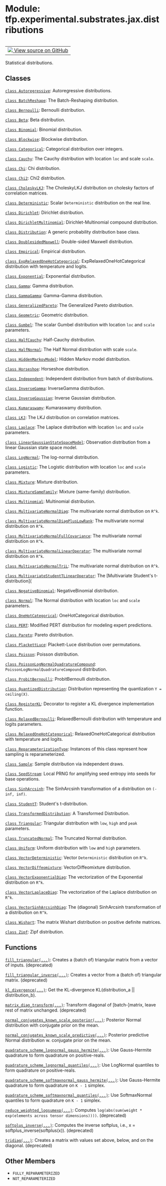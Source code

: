 <div itemscope itemtype="http://developers.google.com/ReferenceObject">
<meta itemprop="name" content="tfp.experimental.substrates.jax.distributions" />
<meta itemprop="path" content="Stable" />
<meta itemprop="property" content="FULLY_REPARAMETERIZED"/>
<meta itemprop="property" content="NOT_REPARAMETERIZED"/>
</div>

# Module: tfp.experimental.substrates.jax.distributions


<table class="tfo-notebook-buttons tfo-api" align="left">

<td>
  <a target="_blank" href="https://github.com/tensorflow/probability/blob/master/tensorflow_probability/python/experimental/substrates/jax/distributions/__init__.py">
    <img src="https://www.tensorflow.org/images/GitHub-Mark-32px.png" />
    View source on GitHub
  </a>
</td></table>



Statistical distributions.

<!-- Placeholder for "Used in" -->


## Classes

[`class Autoregressive`](../../../../tfp/experimental/substrates/jax/distributions/Autoregressive.md): Autoregressive distributions.

[`class BatchReshape`](../../../../tfp/experimental/substrates/jax/distributions/BatchReshape.md): The Batch-Reshaping distribution.

[`class Bernoulli`](../../../../tfp/experimental/substrates/jax/distributions/Bernoulli.md): Bernoulli distribution.

[`class Beta`](../../../../tfp/experimental/substrates/jax/distributions/Beta.md): Beta distribution.

[`class Binomial`](../../../../tfp/experimental/substrates/jax/distributions/Binomial.md): Binomial distribution.

[`class Blockwise`](../../../../tfp/experimental/substrates/jax/distributions/Blockwise.md): Blockwise distribution.

[`class Categorical`](../../../../tfp/experimental/substrates/jax/distributions/Categorical.md): Categorical distribution over integers.

[`class Cauchy`](../../../../tfp/experimental/substrates/jax/distributions/Cauchy.md): The Cauchy distribution with location `loc` and scale `scale`.

[`class Chi`](../../../../tfp/experimental/substrates/jax/distributions/Chi.md): Chi distribution.

[`class Chi2`](../../../../tfp/experimental/substrates/jax/distributions/Chi2.md): Chi2 distribution.

[`class CholeskyLKJ`](../../../../tfp/experimental/substrates/jax/distributions/CholeskyLKJ.md): The CholeskyLKJ distribution on cholesky factors of correlation matrices.

[`class Deterministic`](../../../../tfp/experimental/substrates/jax/distributions/Deterministic.md): Scalar `Deterministic` distribution on the real line.

[`class Dirichlet`](../../../../tfp/experimental/substrates/jax/distributions/Dirichlet.md): Dirichlet distribution.

[`class DirichletMultinomial`](../../../../tfp/experimental/substrates/jax/distributions/DirichletMultinomial.md): Dirichlet-Multinomial compound distribution.

[`class Distribution`](../../../../tfp/experimental/substrates/jax/distributions/Distribution.md): A generic probability distribution base class.

[`class DoublesidedMaxwell`](../../../../tfp/experimental/substrates/jax/distributions/DoublesidedMaxwell.md): Double-sided Maxwell distribution.

[`class Empirical`](../../../../tfp/experimental/substrates/jax/distributions/Empirical.md): Empirical distribution.

[`class ExpRelaxedOneHotCategorical`](../../../../tfp/experimental/substrates/jax/distributions/ExpRelaxedOneHotCategorical.md): ExpRelaxedOneHotCategorical distribution with temperature and logits.

[`class Exponential`](../../../../tfp/experimental/substrates/jax/distributions/Exponential.md): Exponential distribution.

[`class Gamma`](../../../../tfp/experimental/substrates/jax/distributions/Gamma.md): Gamma distribution.

[`class GammaGamma`](../../../../tfp/experimental/substrates/jax/distributions/GammaGamma.md): Gamma-Gamma distribution.

[`class GeneralizedPareto`](../../../../tfp/experimental/substrates/jax/distributions/GeneralizedPareto.md): The Generalized Pareto distribution.

[`class Geometric`](../../../../tfp/experimental/substrates/jax/distributions/Geometric.md): Geometric distribution.

[`class Gumbel`](../../../../tfp/experimental/substrates/jax/distributions/Gumbel.md): The scalar Gumbel distribution with location `loc` and `scale` parameters.

[`class HalfCauchy`](../../../../tfp/experimental/substrates/jax/distributions/HalfCauchy.md): Half-Cauchy distribution.

[`class HalfNormal`](../../../../tfp/experimental/substrates/jax/distributions/HalfNormal.md): The Half Normal distribution with scale `scale`.

[`class HiddenMarkovModel`](../../../../tfp/experimental/substrates/jax/distributions/HiddenMarkovModel.md): Hidden Markov model distribution.

[`class Horseshoe`](../../../../tfp/experimental/substrates/jax/distributions/Horseshoe.md): Horseshoe distribution.

[`class Independent`](../../../../tfp/experimental/substrates/jax/distributions/Independent.md): Independent distribution from batch of distributions.

[`class InverseGamma`](../../../../tfp/experimental/substrates/jax/distributions/InverseGamma.md): InverseGamma distribution.

[`class InverseGaussian`](../../../../tfp/experimental/substrates/jax/distributions/InverseGaussian.md): Inverse Gaussian distribution.

[`class Kumaraswamy`](../../../../tfp/experimental/substrates/jax/distributions/Kumaraswamy.md): Kumaraswamy distribution.

[`class LKJ`](../../../../tfp/experimental/substrates/jax/distributions/LKJ.md): The LKJ distribution on correlation matrices.

[`class Laplace`](../../../../tfp/experimental/substrates/jax/distributions/Laplace.md): The Laplace distribution with location `loc` and `scale` parameters.

[`class LinearGaussianStateSpaceModel`](../../../../tfp/experimental/substrates/jax/distributions/LinearGaussianStateSpaceModel.md): Observation distribution from a linear Gaussian state space model.

[`class LogNormal`](../../../../tfp/experimental/substrates/jax/distributions/LogNormal.md): The log-normal distribution.

[`class Logistic`](../../../../tfp/experimental/substrates/jax/distributions/Logistic.md): The Logistic distribution with location `loc` and `scale` parameters.

[`class Mixture`](../../../../tfp/experimental/substrates/jax/distributions/Mixture.md): Mixture distribution.

[`class MixtureSameFamily`](../../../../tfp/experimental/substrates/jax/distributions/MixtureSameFamily.md): Mixture (same-family) distribution.

[`class Multinomial`](../../../../tfp/experimental/substrates/jax/distributions/Multinomial.md): Multinomial distribution.

[`class MultivariateNormalDiag`](../../../../tfp/experimental/substrates/jax/distributions/MultivariateNormalDiag.md): The multivariate normal distribution on `R^k`.

[`class MultivariateNormalDiagPlusLowRank`](../../../../tfp/experimental/substrates/jax/distributions/MultivariateNormalDiagPlusLowRank.md): The multivariate normal distribution on `R^k`.

[`class MultivariateNormalFullCovariance`](../../../../tfp/experimental/substrates/jax/distributions/MultivariateNormalFullCovariance.md): The multivariate normal distribution on `R^k`.

[`class MultivariateNormalLinearOperator`](../../../../tfp/experimental/substrates/jax/distributions/MultivariateNormalLinearOperator.md): The multivariate normal distribution on `R^k`.

[`class MultivariateNormalTriL`](../../../../tfp/experimental/substrates/jax/distributions/MultivariateNormalTriL.md): The multivariate normal distribution on `R^k`.

[`class MultivariateStudentTLinearOperator`](../../../../tfp/experimental/substrates/jax/distributions/MultivariateStudentTLinearOperator.md): The [Multivariate Student's t-distribution](

[`class NegativeBinomial`](../../../../tfp/experimental/substrates/jax/distributions/NegativeBinomial.md): NegativeBinomial distribution.

[`class Normal`](../../../../tfp/experimental/substrates/jax/distributions/Normal.md): The Normal distribution with location `loc` and `scale` parameters.

[`class OneHotCategorical`](../../../../tfp/experimental/substrates/jax/distributions/OneHotCategorical.md): OneHotCategorical distribution.

[`class PERT`](../../../../tfp/experimental/substrates/jax/distributions/PERT.md): Modified PERT distribution for modeling expert predictions.

[`class Pareto`](../../../../tfp/experimental/substrates/jax/distributions/Pareto.md): Pareto distribution.

[`class PlackettLuce`](../../../../tfp/experimental/substrates/jax/distributions/PlackettLuce.md): Plackett-Luce distribution over permutations.

[`class Poisson`](../../../../tfp/experimental/substrates/jax/distributions/Poisson.md): Poisson distribution.

[`class PoissonLogNormalQuadratureCompound`](../../../../tfp/experimental/substrates/jax/distributions/PoissonLogNormalQuadratureCompound.md): `PoissonLogNormalQuadratureCompound` distribution.

[`class ProbitBernoulli`](../../../../tfp/experimental/substrates/jax/distributions/ProbitBernoulli.md): ProbitBernoulli distribution.

[`class QuantizedDistribution`](../../../../tfp/experimental/substrates/jax/distributions/QuantizedDistribution.md): Distribution representing the quantization `Y = ceiling(X)`.

[`class RegisterKL`](../../../../tfp/experimental/substrates/jax/distributions/RegisterKL.md): Decorator to register a KL divergence implementation function.

[`class RelaxedBernoulli`](../../../../tfp/experimental/substrates/jax/distributions/RelaxedBernoulli.md): RelaxedBernoulli distribution with temperature and logits parameters.

[`class RelaxedOneHotCategorical`](../../../../tfp/experimental/substrates/jax/distributions/RelaxedOneHotCategorical.md): RelaxedOneHotCategorical distribution with temperature and logits.

[`class ReparameterizationType`](../../../../tfp/distributions/ReparameterizationType.md): Instances of this class represent how sampling is reparameterized.

[`class Sample`](../../../../tfp/experimental/substrates/jax/distributions/Sample.md): Sample distribution via independent draws.

[`class SeedStream`](../../../../tfp/experimental/substrates/jax/distributions/SeedStream.md): Local PRNG for amplifying seed entropy into seeds for base operations.

[`class SinhArcsinh`](../../../../tfp/experimental/substrates/jax/distributions/SinhArcsinh.md): The SinhArcsinh transformation of a distribution on `(-inf, inf)`.

[`class StudentT`](../../../../tfp/experimental/substrates/jax/distributions/StudentT.md): Student's t-distribution.

[`class TransformedDistribution`](../../../../tfp/experimental/substrates/jax/distributions/TransformedDistribution.md): A Transformed Distribution.

[`class Triangular`](../../../../tfp/experimental/substrates/jax/distributions/Triangular.md): Triangular distribution with `low`, `high` and `peak` parameters.

[`class TruncatedNormal`](../../../../tfp/experimental/substrates/jax/distributions/TruncatedNormal.md): The Truncated Normal distribution.

[`class Uniform`](../../../../tfp/experimental/substrates/jax/distributions/Uniform.md): Uniform distribution with `low` and `high` parameters.

[`class VectorDeterministic`](../../../../tfp/experimental/substrates/jax/distributions/VectorDeterministic.md): Vector `Deterministic` distribution on `R^k`.

[`class VectorDiffeomixture`](../../../../tfp/experimental/substrates/jax/distributions/VectorDiffeomixture.md): VectorDiffeomixture distribution.

[`class VectorExponentialDiag`](../../../../tfp/experimental/substrates/jax/distributions/VectorExponentialDiag.md): The vectorization of the Exponential distribution on `R^k`.

[`class VectorLaplaceDiag`](../../../../tfp/experimental/substrates/jax/distributions/VectorLaplaceDiag.md): The vectorization of the Laplace distribution on `R^k`.

[`class VectorSinhArcsinhDiag`](../../../../tfp/experimental/substrates/jax/distributions/VectorSinhArcsinhDiag.md): The (diagonal) SinhArcsinh transformation of a distribution on `R^k`.

[`class Wishart`](../../../../tfp/experimental/substrates/jax/distributions/Wishart.md): The matrix Wishart distribution on positive definite matrices.

[`class Zipf`](../../../../tfp/experimental/substrates/jax/distributions/Zipf.md): Zipf distribution.

## Functions

[`fill_triangular(...)`](../../../../tfp/experimental/substrates/jax/distributions/fill_triangular.md): Creates a (batch of) triangular matrix from a vector of inputs. (deprecated)

[`fill_triangular_inverse(...)`](../../../../tfp/experimental/substrates/jax/distributions/fill_triangular_inverse.md): Creates a vector from a (batch of) triangular matrix. (deprecated)

[`kl_divergence(...)`](../../../../tfp/experimental/substrates/jax/distributions/kl_divergence.md): Get the KL-divergence KL(distribution_a || distribution_b).

[`matrix_diag_transform(...)`](../../../../tfp/experimental/substrates/jax/distributions/matrix_diag_transform.md): Transform diagonal of [batch-]matrix, leave rest of matrix unchanged. (deprecated)

[`normal_conjugates_known_scale_posterior(...)`](../../../../tfp/experimental/substrates/jax/distributions/normal_conjugates_known_scale_posterior.md): Posterior Normal distribution with conjugate prior on the mean.

[`normal_conjugates_known_scale_predictive(...)`](../../../../tfp/experimental/substrates/jax/distributions/normal_conjugates_known_scale_predictive.md): Posterior predictive Normal distribution w. conjugate prior on the mean.

[`quadrature_scheme_lognormal_gauss_hermite(...)`](../../../../tfp/experimental/substrates/jax/distributions/quadrature_scheme_lognormal_gauss_hermite.md): Use Gauss-Hermite quadrature to form quadrature on positive-reals.

[`quadrature_scheme_lognormal_quantiles(...)`](../../../../tfp/experimental/substrates/jax/distributions/quadrature_scheme_lognormal_quantiles.md): Use LogNormal quantiles to form quadrature on positive-reals.

[`quadrature_scheme_softmaxnormal_gauss_hermite(...)`](../../../../tfp/experimental/substrates/jax/distributions/quadrature_scheme_softmaxnormal_gauss_hermite.md): Use Gauss-Hermite quadrature to form quadrature on `K - 1` simplex.

[`quadrature_scheme_softmaxnormal_quantiles(...)`](../../../../tfp/experimental/substrates/jax/distributions/quadrature_scheme_softmaxnormal_quantiles.md): Use SoftmaxNormal quantiles to form quadrature on `K - 1` simplex.

[`reduce_weighted_logsumexp(...)`](../../../../tfp/experimental/substrates/jax/distributions/reduce_weighted_logsumexp.md): Computes `log(abs(sum(weight * exp(elements across tensor dimensions))))`. (deprecated)

[`softplus_inverse(...)`](../../../../tfp/experimental/substrates/jax/distributions/softplus_inverse.md): Computes the inverse softplus, i.e., x = softplus_inverse(softplus(x)). (deprecated)

[`tridiag(...)`](../../../../tfp/experimental/substrates/jax/distributions/tridiag.md): Creates a matrix with values set above, below, and on the diagonal. (deprecated)

## Other Members

* `FULLY_REPARAMETERIZED` <a id="FULLY_REPARAMETERIZED"></a>
* `NOT_REPARAMETERIZED` <a id="NOT_REPARAMETERIZED"></a>
